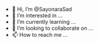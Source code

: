 - 👋 Hi, I’m @SayonaraSad
- 👀 I’m interested in ...
- 🌱 I’m currently learning ...
- 💞️ I’m looking to collaborate on ...
- 📫 How to reach me ...

<!---
SayonaraSad/SayonaraSad is a ✨ special ✨ repository because its `README.md` (this file) appears on your GitHub profile.
You can click the Preview link to take a look at your changes.
--->
